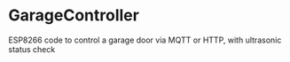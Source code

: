 # GarageController
ESP8266 code to control a garage door via MQTT or HTTP, with ultrasonic status check
